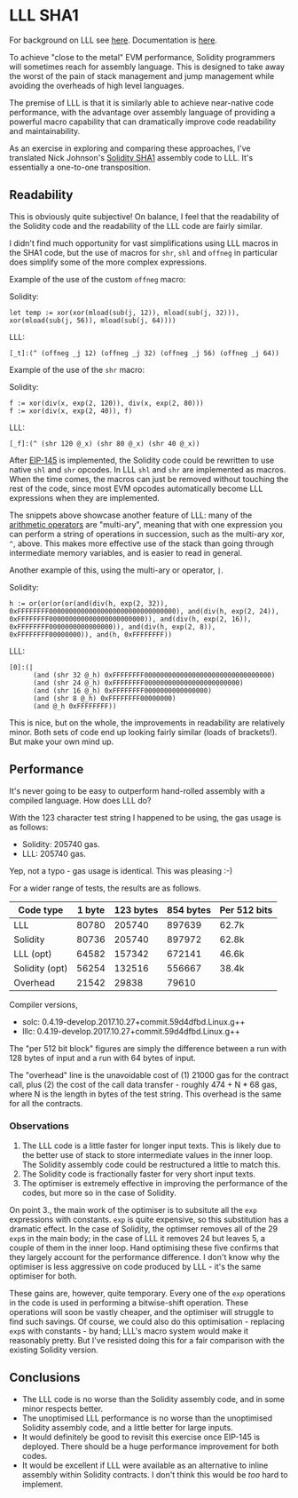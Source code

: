 # LLL SHA1

For background on LLL see [here](https://github.com/benjaminion/LLL_erc20#introduction). Documentation is [here](http://lll-docs.readthedocs.io/en/latest/index.html).

To achieve "close to the metal" EVM performance, Solidity programmers will sometimes reach for assembly language. This is designed to take away the worst of the pain of stack management and jump management while avoiding the overheads of high level languages.

The premise of LLL is that it is similarly able to achieve near-native code performance, with the advantage over assembly language of providing a powerful macro capability that can dramatically improve code readability and maintainability.

As an exercise in exploring and comparing these approaches, I've translated Nick Johnson's [Solidity SHA1](https://github.com/Arachnid/solsha1) assembly code to LLL. It's essentially a one-to-one transposition.

## Readability

This is obviously quite subjective! On balance, I feel that the readability of the Solidity code and the readability of the LLL code are fairly similar.

I didn't find much opportunity for vast simplifications using LLL macros in the SHA1 code, but the use of macros for `shr`, `shl` and `offneg` in particular does simplify some of the more complex expressions.

Example of the use of the custom `offneg` macro:

Solidity:

    let temp := xor(xor(mload(sub(j, 12)), mload(sub(j, 32))), xor(mload(sub(j, 56)), mload(sub(j, 64))))

LLL:

    [_t]:(^ (offneg _j 12) (offneg _j 32) (offneg _j 56) (offneg _j 64))

Example of the use of the `shr` macro:

Solidity:

    f := xor(div(x, exp(2, 120)), div(x, exp(2, 80)))
    f := xor(div(x, exp(2, 40)), f)

LLL:

    [_f]:(^ (shr 120 @_x) (shr 80 @_x) (shr 40 @_x))


After [EIP-145](https://github.com/ethereum/EIPs/blob/master/EIPS/eip-145.md) is implemented, the Solidity code could be rewritten to use native `shl` and `shr` opcodes. In LLL `shl` and `shr` are implemented as macros. When the time comes, the macros can just be removed without touching the rest of the code, since most EVM opcodes automatically become LLL expressions when they are implemented.

The snippets above showcase another feature of LLL: many of the [arithmetic operators](http://lll-docs.readthedocs.io/en/latest/lll_reference.html#multi-ary) are "multi-ary", meaning that with one expression you can perform a string of operations in succession, such as the multi-ary xor, `^`, above. This makes more effective use of the stack than going through intermediate memory variables, and is easier to read in general.

Another example of this, using the multi-ary or operator, `|`.

Solidity:

    h := or(or(or(or(and(div(h, exp(2, 32)), 0xFFFFFFFF00000000000000000000000000000000), and(div(h, exp(2, 24)), 0xFFFFFFFF000000000000000000000000)), and(div(h, exp(2, 16)), 0xFFFFFFFF0000000000000000)), and(div(h, exp(2, 8)), 0xFFFFFFFF00000000)), and(h, 0xFFFFFFFF))

LLL:

    [0]:(|
          (and (shr 32 @_h) 0xFFFFFFFF00000000000000000000000000000000)
          (and (shr 24 @_h) 0xFFFFFFFF000000000000000000000000)
          (and (shr 16 @_h) 0xFFFFFFFF0000000000000000)
          (and (shr 8 @_h) 0xFFFFFFFF00000000)
          (and @_h 0xFFFFFFFF))

This is nice, but on the whole, the improvements in readability are relatively minor. Both sets of code end up looking fairly similar (loads of brackets!).  But make your own mind up.

## Performance

It's never going to be easy to outperform hand-rolled assembly with a compiled language. How does LLL do?

With the 123 character test string I happened to be using, the gas usage is as follows:

  * Solidity: 205740 gas.
  * LLL: 205740 gas.

Yep, not a typo - gas usage is identical. This was pleasing :-)

For a wider range of tests, the results are as follows.

| Code type     | 1 byte | 123 bytes | 854 bytes | Per 512 bits |
|---------------|--------|-----------|-----------|--------------|
| LLL           | 80780  | 205740    | 897639    | 62.7k        |
| Solidity      | 80736  | 205740    | 897972    | 62.8k        |
| LLL (opt)     | 64582  | 157342    | 672141    | 46.6k        |
| Solidity (opt)| 56254  | 132516    | 556667    | 38.4k        |
| Overhead      | 21542  | 29838     | 79610     |              |

Compiler versions,
  * solc: 0.4.19-develop.2017.10.27+commit.59d4dfbd.Linux.g++
  * lllc: 0.4.19-develop.2017.10.27+commit.59d4dfbd.Linux.g++

The "per 512 bit block" figures are simply the difference between a run with 128 bytes of input and a run with 64 bytes of input.

The "overhead" line is the unavoidable cost of (1) 21000 gas for the contract call, plus (2) the cost of the call data transfer - roughly 474 + N * 68 gas, where N is the length in bytes of the test string. This overhead is the same for all the contracts.

### Observations

  1. The LLL code is a little faster for longer input texts. This is likely due to the better use of stack to store intermediate values in the inner loop. The Solidity assembly code could be restructured a little to match this.
  2. The Solidity code is fractionally faster for very short input texts.
  3. The optimiser is extremely effective in improving the performance of the codes, but more so in the case of Solidity.

On point 3., the main work of the optimiser is to subsitute all the `exp` expressions with constants. `exp` is quite expensive, so this substitution has a dramatic effect.  In the case of Solidity, the optimser removes all of the 29 `exp`s in the main body; in the case of LLL it removes 24 but leaves 5, a couple of them in the inner loop. Hand optimising these five confirms that they largely account for the performance difference. I don't know why the optimiser is less aggressive on code produced by LLL - it's the same optimiser for both.

These gains are, however, quite temporary. Every one of the `exp` operations in the code is used in performing a bitwise-shift operation. These operations will soon be vastly cheaper, and the optimiser will struggle to find such savings. Of course, we could also do this optimisation - replacing `exp`s with constants - by hand; LLL's macro system would make it reasonably pretty. But I've resisted doing this for a fair comparison with the existing Solidity version.

## Conclusions

  * The LLL code is no worse than the Solidity assembly code, and in some minor respects better.
  * The unoptimised LLL performance is no worse than the unoptimised Solidity assembly code, and a little better for large inputs.
  * It would definitely be good to revisit this exercise once EIP-145 is deployed. There should be a huge performance improvement for both codes.
  * It would be excellent if LLL were available as an alternative to inline assembly within Solidity contracts. I don't think this would be *too* hard to implement.

